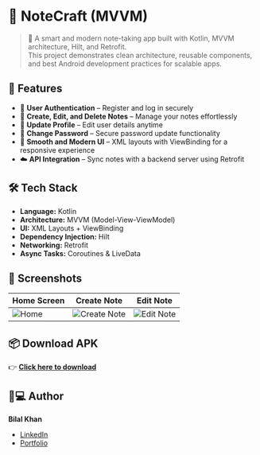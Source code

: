 # 📒 NoteCraft (MVVM)
> 📝 A smart and modern note-taking app built with Kotlin, MVVM architecture, Hilt, and Retrofit.  
> This project demonstrates clean architecture, reusable components, and best Android development practices for scalable apps.


## 🚀 Features
- 🔐 **User Authentication** – Register and log in securely  
- 📝 **Create, Edit, and Delete Notes** – Manage your notes effortlessly  
- 🔄 **Update Profile** – Edit user details anytime  
- 🔑 **Change Password** – Secure password update functionality  
- 🎨 **Smooth and Modern UI** – XML layouts with ViewBinding for a responsive experience  
- ☁️ **API Integration** – Sync notes with a backend server using Retrofit  


## 🛠 Tech Stack
- **Language:** Kotlin  
- **Architecture:** MVVM (Model-View-ViewModel)  
- **UI:** XML Layouts + ViewBinding  
- **Dependency Injection:** Hilt  
- **Networking:** Retrofit  
- **Async Tasks:** Coroutines & LiveData  


## 📱 Screenshots
| Home Screen | Create Note | Edit Note |
|-------------|-------------|-----------|
| ![Home](add-image-url-here) | ![Create Note](add-image-url-here) | ![Edit Note](add-image-url-here) |

## 📦 Download APK
👉 [**Click here to download**](add-your-apk-link-here)


## 🧑💻 Author
**Bilal Khan**  
- [LinkedIn](add-link-here)  
- [Portfolio](add-link-here)
